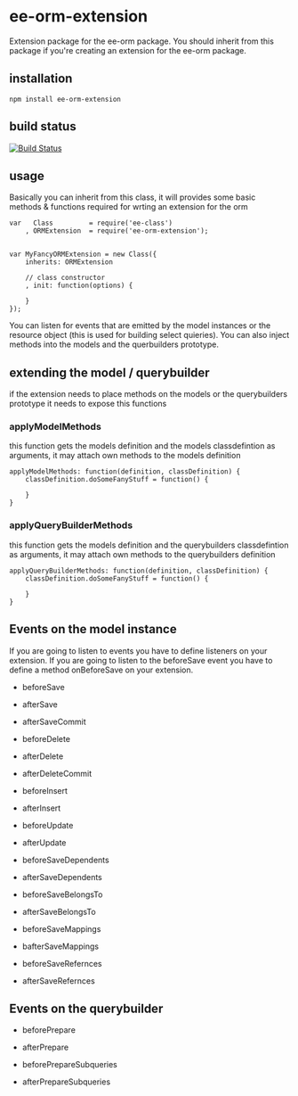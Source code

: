 # ee-orm-extension

Extension package for the ee-orm package. You should inherit from this package if you're creating an extension for the ee-orm package.

## installation

    npm install ee-orm-extension

## build status

[![Build Status](https://travis-ci.org/eventEmitter/ee-orm-extension.png?branch=master)](https://travis-ci.org/eventEmitter/ee-orm-extension)


## usage

Basically you can inherit from this class, it will provides some basic methods & functions required for wrting an extension for the orm

    var   Class         = require('ee-class')
        , ORMExtension  = require('ee-orm-extension');


    var MyFancyORMExtension = new Class({
        inherits: ORMExtension

        // class constructor
        , init: function(options) {

        }
    });

You can listen for events that are emitted by the model instances or the resource object (this is used for building select quieries). You can also inject methods into the models and the querbuilders prototype.


## extending the model / querybuilder

if the extension needs to place methods on the models or the querybuilders prototype it needs to expose this functions

### applyModelMethods

this function gets the models definition and the models classdefintion as arguments, it may attach own methods to the models definition

    applyModelMethods: function(definition, classDefinition) {
        classDefinition.doSomeFanyStuff = function() {

        }
    }

### applyQueryBuilderMethods

this function gets the models definition and the querybuilders classdefintion as arguments, it may attach own methods to the querybuilders definition

    applyQueryBuilderMethods: function(definition, classDefinition) {
        classDefinition.doSomeFanyStuff = function() {
            
        }
    }

## Events on the model instance

If you are going to listen to events you have to define listeners on your extension. If you are going to listen to the beforeSave event you have to define a method onBeforeSave on your extension.

- beforeSave
- afterSave
- afterSaveCommit

- beforeDelete
- afterDelete
- afterDeleteCommit

- beforeInsert
- afterInsert

- beforeUpdate
- afterUpdate

- beforeSaveDependents
- afterSaveDependents

- beforeSaveBelongsTo
- afterSaveBelongsTo

- beforeSaveMappings
- bafterSaveMappings

- beforeSaveRefernces
- afterSaveRefernces

## Events on the querybuilder

- beforePrepare
- afterPrepare

- beforePrepareSubqueries
- afterPrepareSubqueries
